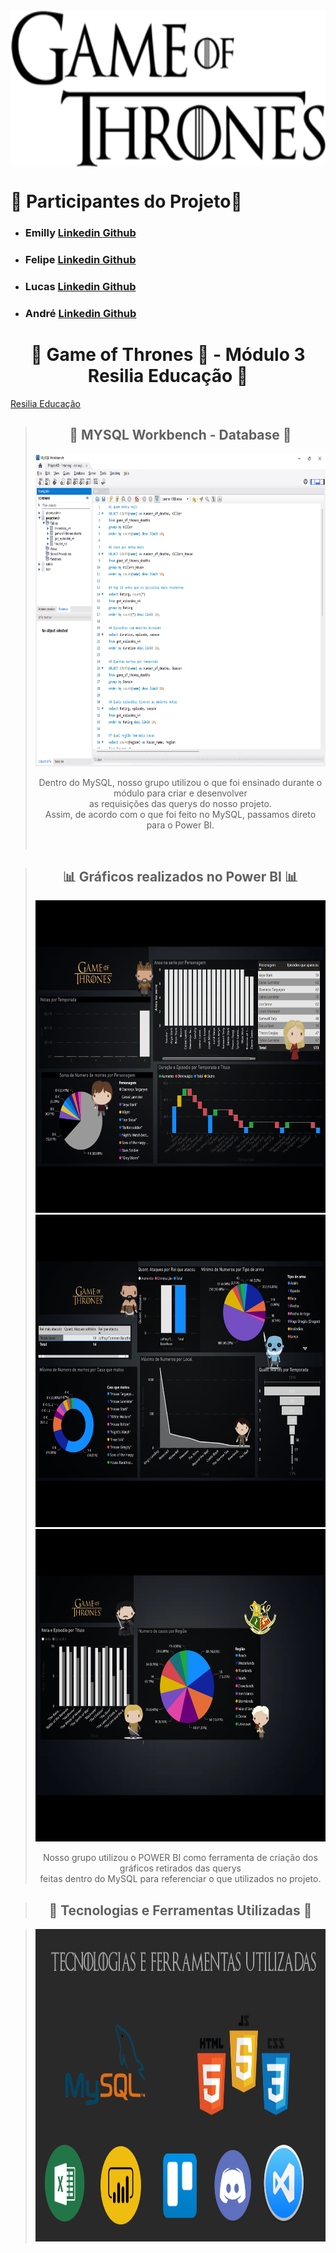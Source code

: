 <div align="center"><img align="center" alt="GOT" src="./img/GOT_logo.png"  height="250px" ></div>

##
# 🤴 Participantes do Projeto👸

* ### Emilly <a href="https://www.linkedin.com/in/emilly-finco/" target="_blank">Linkedin <a href="https://github.com/Emillycristina" target="_blank">Github</a>
 
* ### Felipe <a href="https://www.linkedin.com/in/felipenascto/" target="_blank">Linkedin </a> <a href="https://github.com/felipenascto7" target="_blank">Github</a>
 
* ### Lucas <a href="https://www.linkedin.com/in/lucascalebe/" target="_blank">Linkedin </a> <a href="https://github.com/lccalebe" target="_blank">Github</a>
 
* ### André <a href="https://www.linkedin.com/school/resilia-educacao/" target="_blank">Linkedin </a> <a href="https://github.com/ardomingos" target="_blank">Github</a>

<div align="center">
  
# 🐉 Game of Thrones 🐉 - Módulo 3 Resilia Educação 🐉

</div>
<div align="left"><a href="https://www.resilia.com.br">Resilia Educação</a></div>


<div align="center">

##
  
> ## 🧾 MYSQL Workbench - Database 🧾
> 
><img src="./img/mysql_workbench.png" height="500px" width="700px">
><p>Dentro do MySQL, nosso grupo utilizou o que foi ensinado durante o módulo para criar e desenvolver<br />as requisições das querys do nosso projeto.<br />Assim, de acordo com o que foi feito no MySQL, passamos direto para o Power BI.</p><br />
></div>
##

<div align="center">
  
##

> ## 📊 Gráficos realizados no Power BI 📊
>
><img src="./img/got01.png" height="500px" width="700px"><br />
><img src="./img/got02.png" height="500px" width="700px">
><img src="./img/got03.png" height="500px" width="700px">
>
><p>Nosso grupo utilizou o POWER BI como ferramenta de criação dos gráficos retirados das querys<br /> feitas dentro do MySQL para referenciar o que utilizados no projeto.</p>
></div>

<div align="center">

> ## 👾 Tecnologias e Ferramentas Utilizadas 👾

><img src="./img/techandtools.png" height="500px" width="700px"><br />
></div>
